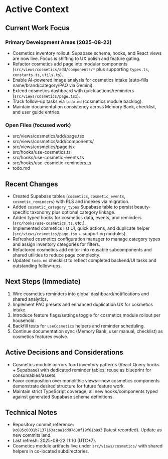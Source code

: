 # Active Context

## Current Work Focus

### Primary Development Areas (2025-08-22)

- Cosmetics inventory rollout: Supabase schema, hooks, and React views are now live. Focus is shifting to UX polish and feature gating.
- Refactor cosmetics add page into modular components (`src/views/cosmetics/add/components/*` plus supporting `types.ts`, `constants.ts`, `utils.ts`).
- Enable AI-powered image analysis for cosmetics intake (auto-fills name/brand/category/PAO via Gemini).
- Extend cosmetics dashboard with quick actions/reminders (`src/views/cosmetics/page.tsx`).
- Track follow-up tasks via `todo.md` (cosmetics module backlog).
- Maintain documentation consistency across Memory Bank, checklist, and user guide entries.

### Open Files (focused work)

- src/views/cosmetics/add/page.tsx
- src/views/cosmetics/add/components/
- src/views/cosmetics/page.tsx
- src/hooks/use-cosmetics.ts
- src/hooks/use-cosmetic-events.ts
- src/hooks/use-cosmetic-reminders.ts
- todo.md

## Recent Changes
- Created Supabase tables (`cosmetics`, `cosmetic_events`, `cosmetic_reminders`) with RLS and indexes via migration.
- Added `cosmetic_category_types` Supabase table to persist beauty-specific taxonomy plus optional category linkage.
- Added typed hooks for cosmetics data, events, and reminders (`src/hooks/use-cosmetics.ts`, etc.).
- Implemented cosmetics list UI, quick actions, and duplicate helper (`src/views/cosmetics/page.tsx` + supporting modules).
- Refreshed cosmetics configuration manager to manage category types and assign inventory categories for filters.
- Refactored cosmetics add editor into reusable subcomponents and shared utilities to reduce page complexity.
- Updated `todo.md` checklist to reflect completed backend/UI tasks and outstanding follow-ups.

## Next Steps (Immediate)

1. Wire cosmetics reminders into global dashboard/notifications and shared analytics.
2. Implement PAO presets and enhanced duplication UX for cosmetics intake.
3. Introduce feature flags/settings toggle for cosmetics module rollout per household.
4. Backfill tests for `useCosmetics` helpers and reminder scheduling.
5. Continue documentation sync (Memory Bank, user manual, checklist) as cosmetics features evolve.

## Active Decisions and Considerations

- Cosmetics module mirrors food inventory patterns (React Query hooks + Supabase) with dedicated reminder tables; reuse as blueprint for consumables/assets.
- Favor composition over monolithic views—new cosmetics components demonstrate desired structure for future feature work.
- Maintain strict TypeScript coverage; all new hooks/components typed against generated Supabase schema definitions.

## Technical Notes

- Repository commit reference: `9c885c6031b7137163acaa1dd97d80f19f61b893` (latest recorded). Update as new commits land.
- Last refresh: 2025-08-22 11:10 (UTC+7).
- Cosmetics module artifacts live under `src/views/cosmetics/` with shared helpers in co-located subdirectories.
